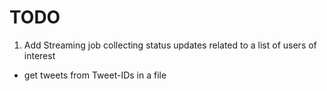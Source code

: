 # TODO


1.  Add Streaming job collecting status updates related to a list of users of interest
- get tweets from Tweet-IDs in a file

